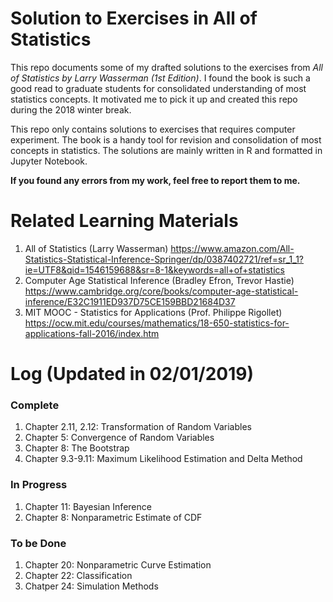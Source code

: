# Solution to Exercises in All of Statistics
This repo documents some of my drafted solutions to the exercises from *All of Statistics by Larry Wasserman (1st Edition)*. I found the book is such a good read to graduate students for consolidated understanding of most statistics concepts. It motivated me to pick it up and created this repo during the 2018 winter break. 

This repo only contains solutions to exercises that requires computer experiment. The book is a handy tool for revision and consolidation of most concepts in statistics. The solutions are mainly written in R and formatted in Jupyter Notebook.

**If you found any errors from my work, feel free to report them to me.**

# Related Learning Materials
1. All of Statistics (Larry Wasserman) https://www.amazon.com/All-Statistics-Statistical-Inference-Springer/dp/0387402721/ref=sr_1_1?ie=UTF8&qid=1546159688&sr=8-1&keywords=all+of+statistics
2. Computer Age Statistical Inference (Bradley Efron, Trevor Hastie) https://www.cambridge.org/core/books/computer-age-statistical-inference/E32C1911ED937D75CE159BBD21684D37
3. MIT MOOC - Statistics for Applications (Prof. Philippe Rigollet) https://ocw.mit.edu/courses/mathematics/18-650-statistics-for-applications-fall-2016/index.htm

# Log (Updated in 02/01/2019)
### Complete
1. Chapter 2.11, 2.12: Transformation of Random Variables
2. Chapter 5: Convergence of Random Variables
3. Chapter 8: The Bootstrap
4. Chapter 9.3-9.11: Maximum Likelihood Estimation and Delta Method

### In Progress
1. Chapter 11: Bayesian Inference
2. Chapter 8: Nonparametric Estimate of CDF

### To be Done
1. Chapter 20: Nonparametric Curve Estimation
2. Chapter 22: Classification
3. Chatper 24: Simulation Methods


